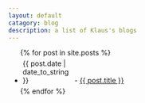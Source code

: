 ```yaml
---
layout: default
catagory: blog
description: a list of Klaus's blogs
---
```


  <ul>
    {% for post in site.posts %}
      <li style="margin:5px 5px 5px 5px;">
        <span style="width:100px;display:-moz-inline-box;display:inline-block;">{{ post.date | date_to_string }}</span> - 
        <a href="{{ post.url }}">{{ post.title }}</a>
      </li>
    {% endfor %}
  </ul>

<!--
<div id="pages">
  <h2>Pages</h2>
  <ul>
    {% for page in site.html_pages %}
      {% if page.title %}
        <li><a href="{{ page.url }}">{{ page.title }}</a></li>
      {% endif %}
    {% endfor %}
  </ul>
</div>
-->
